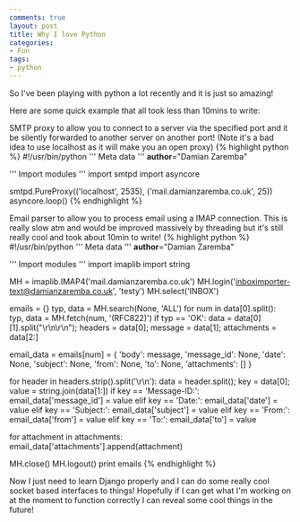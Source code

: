 ```yaml
---
comments: true
layout: post
title: Why I love Python
categories:
- Fun
tags:
- python
---
```


So I've been playing with python a lot recently and it is just so amazing!

Here are some quick example that all took less than 10mins to write:

SMTP proxy to allow you to connect to a server via the specified port and it be silently forwarded to another server on another port! (Note it's a bad idea to use localhost as it will make you an open proxy)
{% highlight python %}
#!/usr/bin/python
'''
Meta data
'''
__author__="Damian Zaremba"

'''
Import modules
'''
import smtpd
import asyncore

smtpd.PureProxy(('localhost', 2535), ('mail.damianzaremba.co.uk', 25))
asyncore.loop()
{% endhighlight %}

Email parser to allow you to process email using a IMAP connection. This is really slow atm and would be improved massively by threading but it's still really cool and took about 10min to write!
{% highlight python %}
#!/usr/bin/python
'''
Meta data
'''
__author__="Damian Zaremba"

'''
Import modules
'''
import imaplib
import string

MH = imaplib.IMAP4('mail.damianzaremba.co.uk')
MH.login('inboximporter-text@damianzaremba.co.uk', 'testy')
MH.select('INBOX')

emails = {}
typ, data = MH.search(None, 'ALL')
for num in data[0].split():
 typ, data = MH.fetch(num, '(RFC822)')
 if typ == 'OK':
 data = data[0][1].split("\r\n\r\n"); headers = data[0]; message = data[1]; attachments = data[2:]

email_data = emails[num] = {
 'body': message,
 'message_id': None,
 'date': None,
 'subject': None,
 'from': None,
 'to': None,
 'attachments': []
 }

for header in headers.strip().split('\r\n'):
 data = header.split(); key = data[0]; value = string.join(data[1:])
 if key == 'Message-ID:':
 email_data['message_id'] = value
 elif key == 'Date:':
 email_data['date'] = value
 elif key == 'Subject:':
 email_data['subject'] = value
 elif key == 'From:':
 email_data['from'] = value
 elif key == 'To:':
 email_data['to'] = value

for attachment in attachments:
 email_data['attachments'].append(attachment)

MH.close()
MH.logout()
print emails
{% endhighlight %}

Now I just need to learn Django properly and I can do some really cool socket based interfaces to things! Hopefully if I can get what I'm working on at the moment to function correctly I can reveal some cool things in the future!

